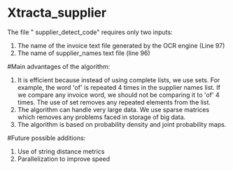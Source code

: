 # Xtracta_supplier
The file " supplier_detect_code" requires only two inputs: 
1. The name of the invoice text file generated by the OCR engine (Line 97)
2. The name of supplier_names text file (line 96)


#Main advantages of the algorithm: 
1. It is efficient because instead of using complete lists, we use sets. For example, the word 'of' is repeated 4 times in the supplier names list. If we compare any invoice word, we should not be comparing it to 'of' 4 times. The use of set removes any repeated elements from the list. 
2. The algorithm can handle very large data. We use sparse matrices which removes any problems faced in storage of big data. 
3. The algorithm is based on probability density and joint probability maps.  

#Future possible additions: 
1. Use of string distance metrics 
2. Parallelization to improve speed 
